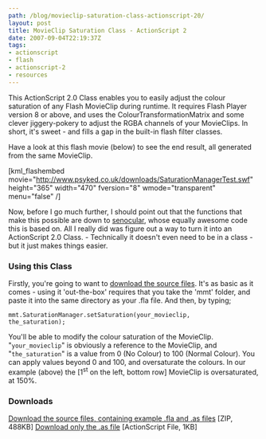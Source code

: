 ```yaml
---
path: /blog/movieclip-saturation-class-actionscript-20/
layout: post
title: MovieClip Saturation Class - ActionScript 2
date: 2007-09-04T22:19:37Z
tags:
- actionscript
- flash
- actionscript-2
- resources
---
```


This ActionScript 2.0 Class enables you to easily adjust the colour saturation of any Flash MovieClip during runtime.  It requires Flash Player version 8 or above, and uses the ColourTransformationMatrix and some clever jiggery-pokery to adjust the RGBA channels of your MovieClips.  In short, it's sweet - and fills a gap in the built-in flash filter classes.

Have a look at this flash movie (below) to see the end result, all generated from the same MovieClip.

[kml_flashembed movie="http://www.psyked.co.uk/downloads/SaturationManagerTest.swf" height="365" width="470" fversion="8" wmode="transparent" menu="false" /]



Now, before I go much further, I should point out that the functions that make this possible are down to <a href="http://www.senocular.com/flash/source.php?id=0.169" title="Open link in a new window" target="_blank">senocular</a>, whose equally awesome code this is based on.  All I really did was figure out a way to turn it into an ActionScript 2.0 Class.  -  Technically it doesn't even need to be in a class - but it just makes things easier.
<h3>Using this Class</h3>
Firstly, you're going to want to <a href="http://www.psyked.co.uk/wp-content/uploads/2007/09/SaturationManager.zip" title="Open link in a new window" target="_blank">download the source files</a>.  It's as basic as it comes - using it 'out-the-box' requires that you take the 'mmt' folder, and paste it into the same directory as your .fla file.  And then, by typing;

<code>mmt.SaturationManager.setSaturation(your_movieclip, the_saturation);</code>

You'll be able to modify the colour saturation of the MovieClip.   "<code>your_movieclip</code>" is obviously a reference to the MovieClip, and "<code>the_saturation</code>" is a value from 0 (No Colour) to 100 (Normal Colour).  You can apply values beyond 0 and 100, and oversaturate the colours.  In our example (above) the [1<sup>st</sup> on the left, bottom row] MovieClip is oversaturated, at 150%.
<h3>Downloads</h3>
<a href="http://www.psyked.co.uk/wp-content/uploads/2007/09/SaturationManager.zip">Download the source files, containing example .fla and .as files</a> [ZIP, 488KB]
<a href="/downloads/SaturationManager.as">Download only the .as file</a> [ActionScript File, 1KB]